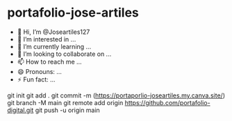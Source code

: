# portafolio-jose-artiles
- 👋 Hi, I’m @Joseartiles127
- 👀 I’m interested in ...
- 🌱 I’m currently learning ...
- 💞️ I’m looking to collaborate on ...
- 📫 How to reach me ...
- 😄 Pronouns: ...
- ⚡ Fun fact: ...

<!---
Joseartiles127/Joseartiles127 is a ✨ special ✨ repository because its `README.md` (this file) appears on your GitHub profile.
You can click the Preview link to take a look at your changes.
--->
git init
git add .
git commit -m (https://portaporlio-joseartiles.my.canva.site/)
git branch -M main
git remote add origin https://github.com/portafolio-digital.git
git push -u origin main

